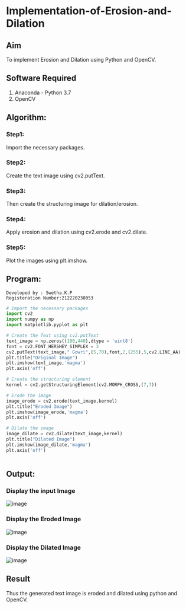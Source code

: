 # Implementation-of-Erosion-and-Dilation
## Aim
To implement Erosion and Dilation using Python and OpenCV.
## Software Required
1. Anaconda - Python 3.7
2. OpenCV
## Algorithm:
### Step1:
Import the necessary packages.

### Step2:
Create the text image using cv2.putText.

### Step3:
Then create the structuring image for dilation/erosion.

### Step4:
Apply erosion and dilation using cv2.erode and cv2.dilate.

### Step5:
Plot the images using plt.imshow.

 
## Program:
```
Developed by : Swetha.K.P
Registeration Number:212220230053
```

``` Python
# Import the necessary packages
import cv2
import numpy as np
import matplotlib.pyplot as plt

# Create the Text using cv2.putText
text_image = np.zeros((100,440),dtype = 'uint8')
font = cv2.FONT_HERSHEY_SIMPLEX = 3
cv2.putText(text_image," Gowri",(5,70),font,2,(255),5,cv2.LINE_AA)
plt.title("Original Image")
plt.imshow(text_image,'magma')
plt.axis('off')

# Create the structuring element
kernel = cv2.getStructuringElement(cv2.MORPH_CROSS,(7,7))

# Erode the image
image_erode = cv2.erode(text_image,kernel)
plt.title("Eroded Image")
plt.imshow(image_erode,'magma')
plt.axis('off')

# Dilate the image
image_dilate = cv2.dilate(text_image,kernel)
plt.title("Dilated Image")
plt.imshow(image_dilate,'magma')
plt.axis('off')



```
## Output:

### Display the input Image
![image](https://user-images.githubusercontent.com/75235209/169993931-b46e24cf-8d86-4284-9155-29aa1874ea7f.png)


### Display the Eroded Image
![image](https://user-images.githubusercontent.com/75235209/169994025-af8083a5-d00b-4cb0-91a6-30b264bf8f0a.png)



### Display the Dilated Image
![image](https://user-images.githubusercontent.com/75235209/169994120-9f35fb60-20d6-44dd-935b-b176a4e04ceb.png)


## Result
Thus the generated text image is eroded and dilated using python and OpenCV.

